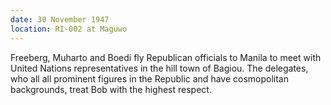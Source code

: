 ```yaml
---
date: 30 November 1947
location: RI-002 at Maguwo
---
```


Freeberg, Muharto and Boedi fly Republican officials to Manila to meet
with United Nations representatives in the hill town of Bagiou. The delegates, who all all prominent figures in the Republic and have cosmopolitan backgrounds, treat Bob with the highest respect.
